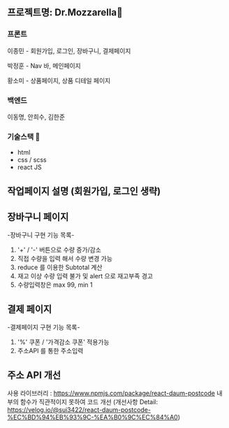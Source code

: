 ## 프로젝트명: Dr.Mozzarella🧀

### 프론트
이종민 - 회원가입, 로그인, 장바구니, 결제페이지

박정훈 - Nav 바, 메인페이지

황소미 - 상품페이지, 상품 디테일 페이지


### 백엔드
이동명, 안희수, 김한준

### 기술스택 🥲
- html
- css / scss
- react JS

## 작업페이지 설명 (회원가입, 로그인 생략)

## 장바구니 페이지

-장바구니 구현 기능 목록-
1. '+' / '-' 버튼으로 수량 증가/감소
2. 직접 수량을 입력 해서 수량 변경 가능
3. reduce 를 이용한 Subtotal 계산
4. 재고 이상 수량 입력 불가 및 alert 으로 재고부족 경고
5. 수량입력창은 max 99, min 1

## 결제 페이지

-결제페이지 구현 기능 목록-
1. '%' 쿠폰 / '가격감소 쿠폰' 적용가능
2. 주소API 를 통한 주소입력

## 주소 API 개선
사용 라이브러리 : https://www.npmjs.com/package/react-daum-postcode
내부의 함수가 직관적이지 못하여 코드 개선
(개선사항 Detail: https://velog.io/@sui3422/react-daum-postcode-%EC%BD%94%EB%93%9C-%EA%B0%9C%EC%84%A0)
  
